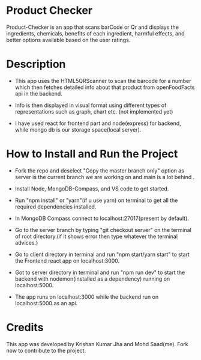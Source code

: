 # Product Checker

Product-Checker is an app that scans barCode or Qr and displays the ingredients, chemicals, benefits of each ingredient, harmful effects, and better options available based on the user ratings.

# Description

- This app uses the HTML5QRScanner to scan the barcode for a number which then fetches detailed info about that product from openFoodFacts api in the backend.

- Info is then displayed in visual format using different types of representations such as graph, chart etc. (not implemented yet)

- I have used react for frontend part and node(express) for backend, while mongo db is our storage space(local server).

# How to Install and Run the Project

- Fork the repo and deselect
  "Copy the master branch only" option as server is the current branch we are working on and main is a lot behind .

- Install Node, MongoDB-Compass, and VS code to get started.

- Run "npm install" or "yarn"(if u use yarn) on terminal to get all the required dependencies installed.

- In MongoDB Compass connect to localhost:27017(present by default).

- Go to the server branch by typing "git checkout server" on the terminal of root directory.(if it shows error then type whatever the terminal advices.)

- Go to client directory in terminal and run "npm start/yarn start" to start the Frontend react app on localhost:3000.

- Got to server directory in terminal and run "npm run dev" to start the backend with nodemon(installed as a dependency) running on localhost:5000.

- The app runs on localhost:3000 while the backend run on localhost:5000 as an api.

# Credits

This app was developed by Krishan Kumar Jha and Mohd Saad(me). Fork now to contribute to the project.
